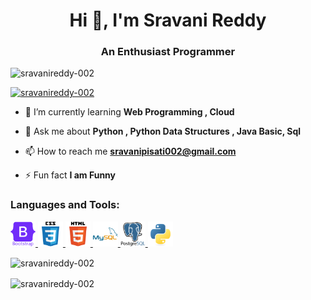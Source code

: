 <h1 align="center">Hi 👋, I'm Sravani Reddy</h1>
<h3 align="center">An Enthusiast Programmer</h3>

<p align="left"> <img src="https://komarev.com/ghpvc/?username=sravanireddy-002&label=Profile%20views&color=0e75b6&style=flat" alt="sravanireddy-002" /> </p>

<p align="left"> <a href="https://github.com/ryo-ma/github-profile-trophy"><img src="https://github-profile-trophy.vercel.app/?username=sravanireddy-002" alt="sravanireddy-002" /></a> </p>

- 🌱 I’m currently learning **Web Programming , Cloud**

- 💬 Ask me about **Python , Python Data Structures , Java Basic, Sql**

- 📫 How to reach me **sravanipisati002@gmail.com**

- ⚡ Fun fact **I am Funny**
<p align="left">
</p>

<h3 align="left">Languages and Tools:</h3>
<p align="left"> <a href="https://getbootstrap.com" target="_blank" rel="noreferrer"> <img src="https://raw.githubusercontent.com/devicons/devicon/master/icons/bootstrap/bootstrap-plain-wordmark.svg" alt="bootstrap" width="40" height="40"/> </a> <a href="https://www.w3schools.com/css/" target="_blank" rel="noreferrer"> <img src="https://raw.githubusercontent.com/devicons/devicon/master/icons/css3/css3-original-wordmark.svg" alt="css3" width="40" height="40"/> </a> <a href="https://www.w3.org/html/" target="_blank" rel="noreferrer"> <img src="https://raw.githubusercontent.com/devicons/devicon/master/icons/html5/html5-original-wordmark.svg" alt="html5" width="40" height="40"/> </a> <a href="https://www.mysql.com/" target="_blank" rel="noreferrer"> <img src="https://raw.githubusercontent.com/devicons/devicon/master/icons/mysql/mysql-original-wordmark.svg" alt="mysql" width="40" height="40"/> </a> <a href="https://www.postgresql.org" target="_blank" rel="noreferrer"> <img src="https://raw.githubusercontent.com/devicons/devicon/master/icons/postgresql/postgresql-original-wordmark.svg" alt="postgresql" width="40" height="40"/> </a> <a href="https://www.python.org" target="_blank" rel="noreferrer"> <img src="https://raw.githubusercontent.com/devicons/devicon/master/icons/python/python-original.svg" alt="python" width="40" height="40"/> </a> </p>

<p><img align="center" src="https://github-readme-stats.vercel.app/api/top-langs?username=sravanireddy-002&show_icons=true&locale=en&layout=compact" alt="sravanireddy-002" /></p>

<p><img align="center" src="https://github-readme-streak-stats.herokuapp.com/?user=sravanireddy-002&" alt="sravanireddy-002" /></p>

